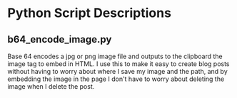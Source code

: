# Python Script Descriptions

## b64_encode_image.py

Base 64 encodes a jpg or png image file and outputs to the clipboard the image tag to embed in HTML. I use this to make it easy to create blog posts without having to worry about where I save my image and the path, and by embedding the image in the page I don't have to worry about deleting the image when I delete the post.
